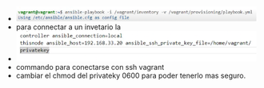 - ![image.png](../assets/image_1720046687968_0.png)
- para connectar a un invetario la
- ![image.png](../assets/image_1720046861731_0.png)
- commando para conectarse con ssh vagrant
- cambiar el chmod del privateky 0600 para poder tenerlo mas seguro.